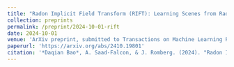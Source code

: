 ```yaml
---
title: "Radon Implicit Field Transform (RIFT): Learning Scenes from Radar Signals"
collection: preprints
permalink: /preprint/2024-10-01-rift
date: 2024-10-01
venue: 'ArXiv preprint, submitted to Transactions on Machine Learning Research (TMLR)'
paperurl: 'https://arxiv.org/abs/2410.19801'
citation: '*Daqian Bao*, A. Saad-Falcon, & J. Romberg. (2024). "Radon Implicit Field Transform (RIFT): Learning Scenes from Radar Signals." <i>ArXiv[arXiv:2410.19801]</i>.'
---
```

